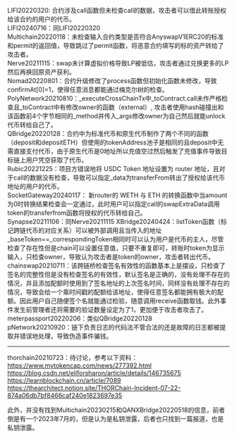 LIFI20220320: 合约涉及call函数但未检查call的数据，攻击者可以借此转账授权给该合约的用户的代币。  
LIFI20240716：同LIFI20220320  
Multichain20220118：未检查输入合约类型是否符合AnyswapV1ERC20的标准和permit的返回值，导致跳过了permit函数，将恶意合约填写的标的资产转给了攻击者。  
Nerve20211115：swap未计算虚拟价格导致LP被低估，攻击者通过兑换更多的LP然后再换回原资产获利。  
Nomad20220801：合约升级修改了process函数但初始化函数未修改，导致confirmAt[0]=1，使得任意消息都能通过梅克尔树的检查。  
PolyNetwork20210810：_executeCrossChainTx中_toContract.call未作严格检查且_toContract中有修改owner的函数（external）, 攻击者使用hash碰撞出和该函数前4个字节相同的_method并传入_args修改owner为自己然后就能unlock代币转给自己了。  
QBridge20220128：合约中为标准代币和原生代币制作了两个不同的函数（deposit和depositETH）但使用的tokenAddress池子是相同的且deposit中无需直接支付代币，由于原生代币是0地址所以充值空过然后触发了充值事件导致目标链上用户凭空获取了代币。  
Rubic20221225：项目方错误地将 USDC Token 地址设置为 router 地址，且对于call的数据没有检查，导致可以指定_data为transferFrom转出了授权给该代币地址的用户的代币。  
SocketGateway20240117： 新router的 WETH 与 ETH 的转换函数中当amount为0时转换结果检查会一定通过，此时用户可以指定call的swapExtraData调用token的transferfrom函数将授权的代币转给自己。   
Synapse20211106：同Nerve20211115
XBridge20240424：listToken函数（标记跨链代币的对应关系）可以被外部调用且当传入的地址_baseToken==_correspondingToken相同时可以认为用户是代币的主人，尽管检查了存在性但是chain可以设置任意值，只要不重复即可，转账时token为显示输入，只检查owner，导致认为攻击者是token的owner，攻击者转出代币。   
chainswap20210711：该跨链桥检查签名有效性的函数基本上是摆设，只检查了签名的完整性但是没有检查签名的有效性，默认签名是正确的，没有处理不存在的情况，并且添加配额时使用到了签名地址的上次签名时间，同样没有处理不存在的情况，导致会给一个乘时间戳的配额给该地址，使得任意签名都能拥有极大的配额。因此用户自己随便签个名就能通过检验，随意调用receive函数取钱。此外事件发生前管理者还将需要的验证数量设定为了1，更加便于攻击者攻击了。  
meterpassport20220206：类似QBridge20220128  
pNetwork20210920：链下负责日志的代码法不管合法的还是故障的日志都被提取并错误地处理，导致伪造事件骗钱。  

---

thorchain20210723：待讨论，参考以下资料：
<https://www.mytokencap.com/news/277392.html>  
<https://blog.csdn.net/eliforsharon/article/details/146735675>  
<https://learnblockchain.cn/article/7089>  
<https://thearchitect.notion.site/THORChain-Incident-07-22-874a06db7bf8466caf240e1823697e35>  


此外，并没有找到Multichain20230215和QANXBridge20220518的信息，前者倒是有一个2023年7月的，但是认为是私钥泄露，后者也只找到一篇报道，也是私钥泄露。